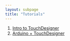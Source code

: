 ```yaml
---
layout: subpage
title: "Tutorials"
---
```


1. [Intro to TouchDesigner]({{site.baseurl}}/tutorials/td_intro/)
2. [Arduino + TouchDesigner]({{site.baseurl}}/tutorials/td_arduino/)